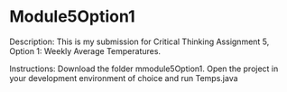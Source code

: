 # Module5Option1

Description:
This is my submission for Critical Thinking Assignment 5, Option 1: Weekly Average Temperatures.

Instructions: 
Download the folder mmodule5Option1. 
Open the project in your development environment of choice and run Temps.java
